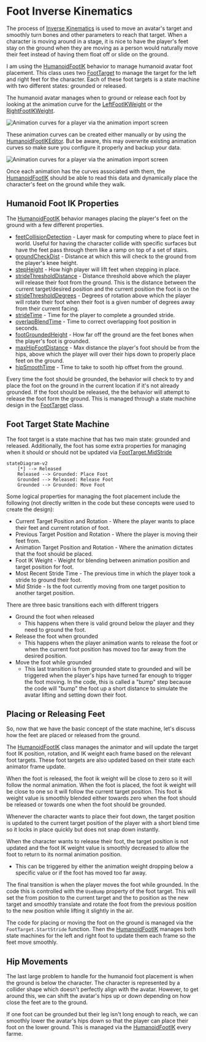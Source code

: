 # Foot Inverse Kinematics

The process of [Inverse Kinematics](https://docs.unity3d.com/Manual/InverseKinematics.html)
is used to move an avatar's target and smoothly turn bones and other
parameters to reach that target. When a character is moving around in a
stage, it is nice to have the player's feet stay on the ground when they
are moving as a person would naturally move their feet instead
of having them float off or slide on the ground.

I am using the [HumanoidFootIK](xref:nickmaltbie.OpenKCC.Animation.HumanoidFootIK)
behavior to manage humanoid avatar foot placement. This class uses
two [FootTarget](xref:nickmaltbie.OpenKCC.Animation.FootTarget) to manage
the target for the left and right feet for the character.
Each of these foot targets is a state machine with two different states: grounded
or released.

The humanoid avatar manages when to ground or release each foot by looking
at the animation curve for the
[LeftFootIKWeight](xref:nickmaltbie.OpenKCC.Animation.FootTarget.LeftFootIKWeight)
or the [RightFootIKWeight](xref:nickmaltbie.OpenKCC.Animation.FootTarget.RightFootIKWeight).

![Animation curves for a player via the animation import screen](../../resources/footik/Animation-Curves.png)

These animation curves can be created either manually or by using the
[HumanoidFootIKEditor](xref:nickmaltbie.OpenKCC.Editor.HumanoidFootIKEditor).
But be aware, this may overwrite existing animation curves so make sure you
configure it properly and backup your data.

![Animation curves for a player via the animation import screen](../../resources/footik/Bake-Animation-Curves.png)

Once each animation has the curves associated with them, the [HumanoidFootIK](xref:nickmaltbie.OpenKCC.Animation.HumanoidFootIK)
should be able to read this data and dynamically place the character's feet
on the ground while they walk.

## Humanoid Foot IK Properties

The [HumanoidFootIK](xref:nickmaltbie.OpenKCC.Animation.HumanoidFootIK) behavior
manages placing the player's feet on the ground with a few different properties.

* [feetCollisionDetection](xref:nickmaltbie.OpenKCC.Animation.HumanoidFootIK.feetCollisionDetection)
    \- Layer mask for computing where to place feet in world. Useful for having the
    character collide with specific surfaces but have the feet pass through
    them like a ramp on top of a set of stairs.
* [groundCheckDist](xref:nickmaltbie.OpenKCC.Animation.HumanoidFootIK.groundCheckDist)
    \- Distance at which this will check to the ground from the player's knee height.
* [stepHeight](xref:nickmaltbie.OpenKCC.Animation.HumanoidFootIK.stepHeight)
    \- How high player will lift feet when stepping in place.
* [strideThresholdDistance](xref:nickmaltbie.OpenKCC.Animation.HumanoidFootIK.strideThresholdDistance)
    \- Distance threshold above which the player will release
    their foot from the ground. This is the distance between the current
    target/desired position and the current position the foot is on the
* [strideThresholdDegrees](xref:nickmaltbie.OpenKCC.Animation.HumanoidFootIK.strideThresholdDegrees)
    \- Degrees of rotation above which the player will rotate their foot
    when their foot is a given number of degrees away from their
    current facing.
* [strideTime](xref:nickmaltbie.OpenKCC.Animation.HumanoidFootIK.strideTime)
    \- Time for the player to complete a grounded stride.
* [overlapBlendTime](xref:nickmaltbie.OpenKCC.Animation.HumanoidFootIK.overlapBlendTime)
    \- Time to correct overlapping foot position in seconds.
* [footGroundedHeight](xref:nickmaltbie.OpenKCC.Animation.HumanoidFootIK.footGroundedHeight)
    \- How far off the ground are the feet bones when the player's foot
    is grounded.
* [maxHipFootDistance](xref:nickmaltbie.OpenKCC.Animation.HumanoidFootIK.maxHipFootDistance)
    \- Max distance the player's foot should be from the hips, above
    which the player will over their hips down to properly place
    feet on the ground.
* [hipSmoothTime](xref:nickmaltbie.OpenKCC.Animation.HumanoidFootIK.hipSmoothTime)
    \- Time to take to sooth hip offset from the ground.

Every time the foot should be grounded, the behavior will check
to try and place the foot on the ground in the current location if it's
not already grounded. If the foot should be released, the the behavior
will attempt to release the foot form the ground. This is managed
through a state machine design in the [FootTarget](xref:nickmaltbie.OpenKCC.Animation.FootTarget)
class.

## Foot Target State Machine

The foot target is a state machine that has two main state: grounded and released.
Additionally, the foot has some extra properties for managing when it
should or should not be updated via [FootTarget.MidStride](xref:nickmaltbie.OpenKCC.Animation.FootTarget.MidStride)

```mermaid
stateDiagram-v2
    [*] --> Released
    Released --> Grounded: Place Foot
    Grounded --> Released: Release Foot
    Grounded --> Grounded: Move Foot
```

Some logical properties for managing the foot placement include the
following (not directly written in the code but these concepts
were used to create the design):

* Current Target Position and Rotation - Where the player wants to place
    their feet and current rotation of foot.
* Previous Target Position and Rotation - Where the player is moving
    their feet from.
* Animation Target Position and Rotation - Where the animation dictates
    that the foot should be placed.
* Foot IK Weight - Weight for blending between animation position
    and target position for foot.
* Most Recent Stride Time - The previous time in which the
    player took a stride to ground their foot.
* Mid Stride - Is the foot currently moving from one target position to
    another target position.

There are three basic transitions each with different triggers

* Ground the foot when released
    * This happens when there is valid ground below the player
    and they need to ground the foot.
* Release the foot when grounded
    * This happens when the player animation wants to release
    the foot or when the current foot position has moved too
    far away from the desired position.
* Move the foot while grounded
    * This last transition is from grounded state to grounded
    and will be triggered when the player's hips have turned
    far enough to trigger the foot moving. In the code, this
    is called a "bump" step because the code will "bump" the
    foot up a short distance to simulate the avatar lifting and
    setting down their foot.

## Placing or Releasing Feet

So, now that we have the basic concept of the state machine, let's
discuss how the feet are placed or released from the ground.

The [HumanoidFootIK](xref:nickmaltbie.OpenKCC.Animation.HumanoidFootIK)
class manages the animator and will
update the target foot IK position, rotation, and IK weight
each frame based on the relevant foot targets.
These foot targets are also updated based on their state each
animator frame update.

When the foot is released, the foot ik weight will be close to
zero so it will follow the normal animation. When the foot
is placed, the foot ik weight will be close to one so it will follow
the current target position. This foot ik weight value is smoothly
blended either towards zero when the foot should be released
or towards one when the foot should be grounded.

Whenever the character wants to place their foot down, the
target position is updated to the current target position of the player
with a short blend time so it locks in place quickly but does
not snap down instantly.

When the character wants to release their foot, the
target position is not updated and the foot IK weight value is
smoothly decreased to allow the foot to return to its normal
animation position.

* This can be triggered by either the animation weight dropping
    below a specific value or if the foot has moved too far away.

The final transition is when the player moves the foot
while grounded. In the code this is controlled with the `UseBump`
property of the foot target. This will set the from position
to the current target and the to position as the new target and
smoothly translate and rotate the foot from the previous position
to the new position while lifting it slightly in the air.

The code for placing or moving the foot on the ground is managed
via the `FootTarget.StartStride` function. Then the
[HumanoidFootIK](xref:nickmaltbie.OpenKCC.Animation.HumanoidFootIK)
manages both state machines for the left and right foot to update
them each frame so the feet move smoothly.

## Hip Movements

The last large problem to handle for the humanoid foot placement
is when the ground is below the character. The character is represented
by a collider shape which doesn't perfectly align with the avatar.
However, to get around this, we can shift the avatar's hips
up or down depending on how close the feet are to the ground.

If one foot can be grounded but their leg isn't long enough to
reach, we can smoothly lower the avatar's hips down so that the player
can place their foot on the lower ground.
This is managed via the
[HumanoidFootIK](xref:nickmaltbie.OpenKCC.Animation.HumanoidFootIK)
every farme.
